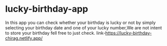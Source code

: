 # lucky-birthday-app
In this app you can check whether your birthday is lucky or not by simply selecting your birthday date and one of your lucky number,We are not intent to store your birthday fell free to just check.
link-https://lucky-birthday-chirag.netlify.app/
